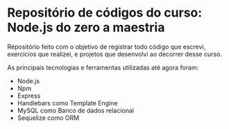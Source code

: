 # Repositório de códigos do curso: Node.js do zero a maestria

Répositório feito com o objetivo de registrar todo código que escrevi, exercícios que realizei, e projetos que desenvolvi ao decorrer desse curso.

As principais tecnologias e ferramentas utilizadas até agora foram:

- Node.js
- Npm
- Express
- Handlebars como Template Engine
- MySQL como Banco de dados relacional
- Sequelize como ORM